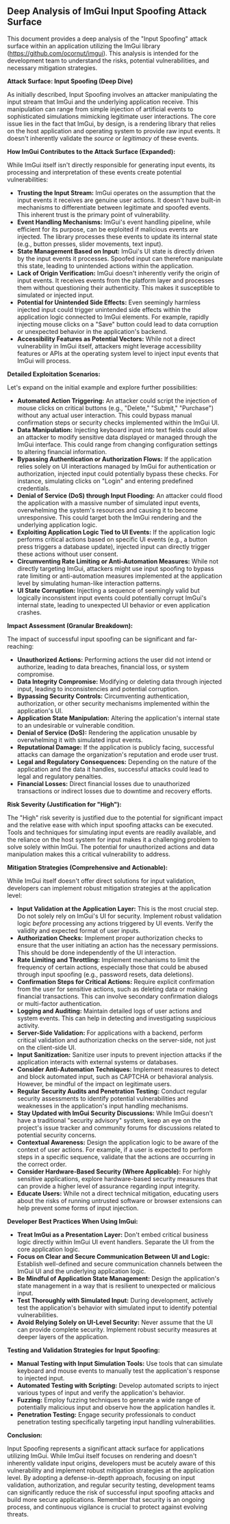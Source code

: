 ## Deep Analysis of ImGui Input Spoofing Attack Surface

This document provides a deep analysis of the "Input Spoofing" attack surface within an application utilizing the ImGui library (https://github.com/ocornut/imgui). This analysis is intended for the development team to understand the risks, potential vulnerabilities, and necessary mitigation strategies.

**Attack Surface: Input Spoofing (Deep Dive)**

As initially described, Input Spoofing involves an attacker manipulating the input stream that ImGui and the underlying application receive. This manipulation can range from simple injection of artificial events to sophisticated simulations mimicking legitimate user interactions. The core issue lies in the fact that ImGui, by design, is a rendering library that relies on the host application and operating system to provide raw input events. It doesn't inherently validate the *source* or *legitimacy* of these events.

**How ImGui Contributes to the Attack Surface (Expanded):**

While ImGui itself isn't directly responsible for generating input events, its processing and interpretation of these events create potential vulnerabilities:

* **Trusting the Input Stream:** ImGui operates on the assumption that the input events it receives are genuine user actions. It doesn't have built-in mechanisms to differentiate between legitimate and spoofed events. This inherent trust is the primary point of vulnerability.
* **Event Handling Mechanisms:** ImGui's event handling pipeline, while efficient for its purpose, can be exploited if malicious events are injected. The library processes these events to update its internal state (e.g., button presses, slider movements, text input).
* **State Management Based on Input:** ImGui's UI state is directly driven by the input events it processes. Spoofed input can therefore manipulate this state, leading to unintended actions within the application.
* **Lack of Origin Verification:**  ImGui doesn't inherently verify the origin of input events. It receives events from the platform layer and processes them without questioning their authenticity. This makes it susceptible to simulated or injected input.
* **Potential for Unintended Side Effects:**  Even seemingly harmless injected input could trigger unintended side effects within the application logic connected to ImGui elements. For example, rapidly injecting mouse clicks on a "Save" button could lead to data corruption or unexpected behavior in the application's backend.
* **Accessibility Features as Potential Vectors:** While not a direct vulnerability in ImGui itself, attackers might leverage accessibility features or APIs at the operating system level to inject input events that ImGui will process.

**Detailed Exploitation Scenarios:**

Let's expand on the initial example and explore further possibilities:

* **Automated Action Triggering:** An attacker could script the injection of mouse clicks on critical buttons (e.g., "Delete," "Submit," "Purchase") without any actual user interaction. This could bypass manual confirmation steps or security checks implemented within the ImGui UI.
* **Data Manipulation:** Injecting keyboard input into text fields could allow an attacker to modify sensitive data displayed or managed through the ImGui interface. This could range from changing configuration settings to altering financial information.
* **Bypassing Authentication or Authorization Flows:** If the application relies solely on UI interactions managed by ImGui for authentication or authorization, injected input could potentially bypass these checks. For instance, simulating clicks on "Login" and entering predefined credentials.
* **Denial of Service (DoS) through Input Flooding:**  An attacker could flood the application with a massive number of simulated input events, overwhelming the system's resources and causing it to become unresponsive. This could target both the ImGui rendering and the underlying application logic.
* **Exploiting Application Logic Tied to UI Events:**  If the application logic performs critical actions based on specific UI events (e.g., a button press triggers a database update), injected input can directly trigger these actions without user consent.
* **Circumventing Rate Limiting or Anti-Automation Measures:**  While not directly targeting ImGui, attackers might use input spoofing to bypass rate limiting or anti-automation measures implemented at the application level by simulating human-like interaction patterns.
* **UI State Corruption:** Injecting a sequence of seemingly valid but logically inconsistent input events could potentially corrupt ImGui's internal state, leading to unexpected UI behavior or even application crashes.

**Impact Assessment (Granular Breakdown):**

The impact of successful input spoofing can be significant and far-reaching:

* **Unauthorized Actions:** Performing actions the user did not intend or authorize, leading to data breaches, financial loss, or system compromise.
* **Data Integrity Compromise:** Modifying or deleting data through injected input, leading to inconsistencies and potential corruption.
* **Bypassing Security Controls:** Circumventing authentication, authorization, or other security mechanisms implemented within the application's UI.
* **Application State Manipulation:** Altering the application's internal state to an undesirable or vulnerable condition.
* **Denial of Service (DoS):** Rendering the application unusable by overwhelming it with simulated input events.
* **Reputational Damage:** If the application is publicly facing, successful attacks can damage the organization's reputation and erode user trust.
* **Legal and Regulatory Consequences:** Depending on the nature of the application and the data it handles, successful attacks could lead to legal and regulatory penalties.
* **Financial Losses:** Direct financial losses due to unauthorized transactions or indirect losses due to downtime and recovery efforts.

**Risk Severity (Justification for "High"):**

The "High" risk severity is justified due to the potential for significant impact and the relative ease with which input spoofing attacks can be executed. Tools and techniques for simulating input events are readily available, and the reliance on the host system for input makes it a challenging problem to solve solely within ImGui. The potential for unauthorized actions and data manipulation makes this a critical vulnerability to address.

**Mitigation Strategies (Comprehensive and Actionable):**

While ImGui itself doesn't offer direct solutions for input validation, developers can implement robust mitigation strategies at the application level:

* **Input Validation at the Application Layer:** This is the most crucial step. Do not solely rely on ImGui's UI for security. Implement robust validation logic *before* processing any actions triggered by UI events. Verify the validity and expected format of user inputs.
* **Authorization Checks:** Implement proper authorization checks to ensure that the user initiating an action has the necessary permissions. This should be done independently of the UI interaction.
* **Rate Limiting and Throttling:** Implement mechanisms to limit the frequency of certain actions, especially those that could be abused through input spoofing (e.g., password resets, data deletions).
* **Confirmation Steps for Critical Actions:** Require explicit confirmation from the user for sensitive actions, such as deleting data or making financial transactions. This can involve secondary confirmation dialogs or multi-factor authentication.
* **Logging and Auditing:**  Maintain detailed logs of user actions and system events. This can help in detecting and investigating suspicious activity.
* **Server-Side Validation:** For applications with a backend, perform critical validation and authorization checks on the server-side, not just on the client-side UI.
* **Input Sanitization:**  Sanitize user inputs to prevent injection attacks if the application interacts with external systems or databases.
* **Consider Anti-Automation Techniques:** Implement measures to detect and block automated input, such as CAPTCHA or behavioral analysis. However, be mindful of the impact on legitimate users.
* **Regular Security Audits and Penetration Testing:** Conduct regular security assessments to identify potential vulnerabilities and weaknesses in the application's input handling mechanisms.
* **Stay Updated with ImGui Security Discussions:** While ImGui doesn't have a traditional "security advisory" system, keep an eye on the project's issue tracker and community forums for discussions related to potential security concerns.
* **Contextual Awareness:** Design the application logic to be aware of the context of user actions. For example, if a user is expected to perform steps in a specific sequence, validate that the actions are occurring in the correct order.
* **Consider Hardware-Based Security (Where Applicable):** For highly sensitive applications, explore hardware-based security measures that can provide a higher level of assurance regarding input integrity.
* **Educate Users:**  While not a direct technical mitigation, educating users about the risks of running untrusted software or browser extensions can help prevent some forms of input injection.

**Developer Best Practices When Using ImGui:**

* **Treat ImGui as a Presentation Layer:**  Don't embed critical business logic directly within ImGui UI event handlers. Separate the UI from the core application logic.
* **Focus on Clear and Secure Communication Between UI and Logic:**  Establish well-defined and secure communication channels between the ImGui UI and the underlying application logic.
* **Be Mindful of Application State Management:**  Design the application's state management in a way that is resilient to unexpected or malicious input.
* **Test Thoroughly with Simulated Input:**  During development, actively test the application's behavior with simulated input to identify potential vulnerabilities.
* **Avoid Relying Solely on UI-Level Security:**  Never assume that the UI can provide complete security. Implement robust security measures at deeper layers of the application.

**Testing and Validation Strategies for Input Spoofing:**

* **Manual Testing with Input Simulation Tools:** Use tools that can simulate keyboard and mouse events to manually test the application's response to injected input.
* **Automated Testing with Scripting:** Develop automated scripts to inject various types of input and verify the application's behavior.
* **Fuzzing:** Employ fuzzing techniques to generate a wide range of potentially malicious input and observe how the application handles it.
* **Penetration Testing:** Engage security professionals to conduct penetration testing specifically targeting input handling vulnerabilities.

**Conclusion:**

Input Spoofing represents a significant attack surface for applications utilizing ImGui. While ImGui itself focuses on rendering and doesn't inherently validate input origins, developers must be acutely aware of this vulnerability and implement robust mitigation strategies at the application level. By adopting a defense-in-depth approach, focusing on input validation, authorization, and regular security testing, development teams can significantly reduce the risk of successful input spoofing attacks and build more secure applications. Remember that security is an ongoing process, and continuous vigilance is crucial to protect against evolving threats.

